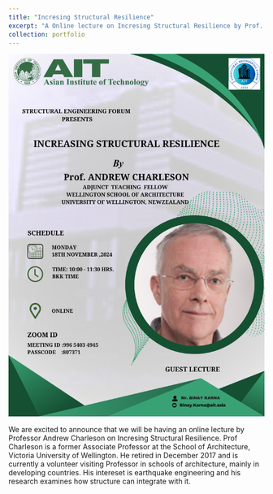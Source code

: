 ```yaml
---
title: "Incresing Structural Resilience"
excerpt: "A Online lecture on Incresing Structural Resilience by Prof. Andrew Charleson'>"
collection: portfolio
---
```

<img src='../images/Professor_Andrew_Charleson.png'>

We are excited to announce that we will be having an online lecture by Professor Andrew Charleson on Incresing Structural Resilience. Prof Charleson is a former Associate Professor at the School of Architecture, Victoria University of Wellington. He retired in December 2017 and is currently a volunteer visiting Professor in schools of architecture, mainly in developing countries. His intereset is earthquake engineering and his research examines how structure can integrate with it.
